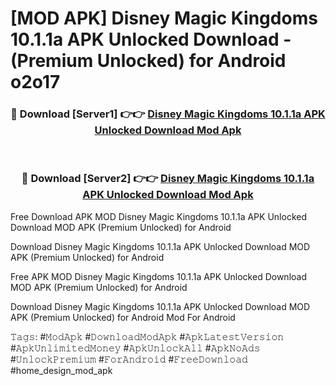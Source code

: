 # [MOD APK] Disney Magic Kingdoms 10.1.1a APK Unlocked Download - (Premium Unlocked) for Android o2o17



<div align="center">
<h3>🔴 Download [Server1] 👉👉 <a href="https://momento.my/?title=Disney_Magic_Kingdoms_10.1.1a_APK_Unlocked_Download">Disney Magic Kingdoms 10.1.1a APK Unlocked Download Mod Apk</a></h3><br>

<h3>🔴 Download [Server2] 👉👉 <a href="https://momento.my/?title=Disney_Magic_Kingdoms_10.1.1a_APK_Unlocked_Download">Disney Magic Kingdoms 10.1.1a APK Unlocked Download Mod Apk</a></h3>
</div>



Free Download APK MOD Disney Magic Kingdoms 10.1.1a APK Unlocked Download MOD APK (Premium Unlocked) for Android

Download Disney Magic Kingdoms 10.1.1a APK Unlocked Download MOD APK (Premium Unlocked) for Android

Free APK MOD Disney Magic Kingdoms 10.1.1a APK Unlocked Download MOD APK (Premium Unlocked) for Android

Download Disney Magic Kingdoms 10.1.1a APK Unlocked Download MOD APK (Premium Unlocked) for Android Mod For Android

𝚃𝚊𝚐𝚜: #𝙼𝚘𝚍𝙰𝚙𝚔 #𝙳𝚘𝚠𝚗𝚕𝚘𝚊𝚍𝙼𝚘𝚍𝙰𝚙𝚔 #𝙰𝚙𝚔𝙻𝚊𝚝𝚎𝚜𝚝𝚅𝚎𝚛𝚜𝚒𝚘𝚗 #𝙰𝚙𝚔𝚄𝚗𝚕𝚒𝚖𝚒𝚝𝚎𝚍𝙼𝚘𝚗𝚎𝚢 #𝙰𝚙𝚔𝚄𝚗𝚕𝚘𝚌𝚔𝙰𝚕𝚕 #𝙰𝚙𝚔𝙽𝚘𝙰𝚍𝚜 #𝚄𝚗𝚕𝚘𝚌𝚔𝙿𝚛𝚎𝚖𝚒𝚞𝚖 #𝙵𝚘𝚛𝙰𝚗𝚍𝚛𝚘𝚒𝚍 #𝙵𝚛𝚎𝚎𝙳𝚘𝚠𝚗𝚕𝚘𝚊𝚍 #home_design_mod_apk
